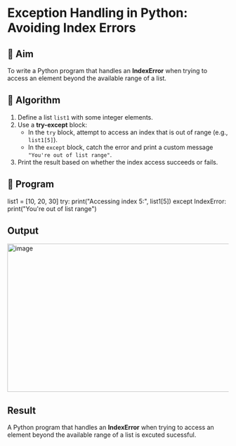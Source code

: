 # Exception Handling in Python: Avoiding Index Errors

## 🎯 Aim
To write a Python program that handles an **IndexError** when trying to access an element beyond the available range of a list.

## 🧠 Algorithm
1. Define a list `list1` with some integer elements.
2. Use a **try-except** block:
   - In the `try` block, attempt to access an index that is out of range (e.g., `list1[5]`).
   - In the `except` block, catch the error and print a custom message `"You're out of list range"`.
3. Print the result based on whether the index access succeeds or fails.

## 🧾 Program
list1 = [10, 20, 30]
try:
    print("Accessing index 5:", list1[5])
except IndexError:
    print("You're out of list range")

## Output
<img width="1646" height="337" alt="image" src="https://github.com/user-attachments/assets/9c0ae690-bb05-4b3b-9c37-bfa65428d5aa" />


## Result
A Python program that handles an **IndexError** when trying to access an element beyond the available range of a list is excuted sucessful.
